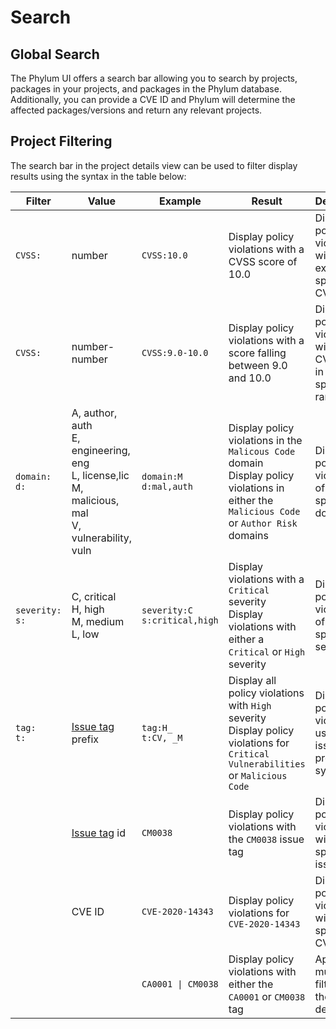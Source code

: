 # Search

## Global Search
The Phylum UI offers a search bar allowing you to search by projects, packages in your projects, and packages in the Phylum database. Additionally, you can provide a CVE ID and Phylum will determine the affected packages/versions and return any relevant projects.

## Project Filtering

The search bar in the project details view can be used to filter display results using the syntax in the table below:

| Filter | Value | Example | Result | Description |
| --- | --- | --- | --- | --- |
| `CVSS:` | number | `CVSS:10.0` | Display policy violations with a CVSS score of 10.0 | Display policy violations with the exact specified CVSS score |
| `CVSS:` | number-number | `CVSS:9.0-10.0` | Display policy violations with a score falling between 9.0 and 10.0 | Display policy violations with a CVSS score in the specified range |
| `domain:` <br> `d:`| A, author, auth <br> E, engineering, eng <br> L, license,lic <br> M, malicious, mal  <br> V, vulnerability, vuln | `domain:M` <br> `d:mal,auth` | Display policy violations in the `Malicous Code` domain <br> Display policy violations in either the `Malicious Code` or `Author Risk` domains | Display policy violations of the specified domain |
| `severity:`  <br> `s:` | C, critical <br> H, high <br> M, medium <br> L, low | `severity:C` <br> `s:critical,high` | Display violations with a `Critical` severity <br> Display violations with either a `Critical` or `High` severity | Display policy violations of the specified severity |
| `tag:` <br> `t:` | [Issue tag] prefix | `tag:H_` <br> `t:CV, _M` | Display all policy violations with `High` severity <br> Display policy violations for `Critical Vulnerabilities` or `Malicious Code` | Display policy violations using the issue tag prefix syntax |
| | [Issue tag] id | `CM0038` | Display policy violations with the `CM0038` issue tag | Display policy violations with the specified issue tag id |
| | CVE ID | `CVE-2020-14343` | Display policy violations for `CVE-2020-14343` | Display policy violations with the specified CVE ID |
| | | `CA0001 \| CM0038` | Display policy violations with either the `CA0001` or `CM0038` tag | Apply multiple filters using the `\|` delimiter |

[Issue tag]:https://docs.phylum.io/knowledge_base/issue_tags
